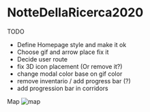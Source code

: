 # NotteDellaRicerca2020


TODO

- Define Homepage style and make it ok
- Choose gif and arrow place fix it
- Decide user route
- fix 3D icon placement (Or remove it?)
- change modal color base on gif color 
- remove inventario / add progress bar (?)
- add progression bar in corridors



Map
![map](https://i.imgur.com/gh4yiON.jpg)

